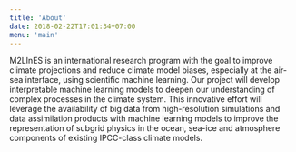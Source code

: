 ```yaml
---
title: 'About'
date: 2018-02-22T17:01:34+07:00
menu: 'main'
---
```


M2LInES is an international research program with the goal to improve climate projections and reduce climate model biases, especially at the air-sea interface, using scientific machine learning. Our project will develop interpretable machine learning models to deepen our understanding of complex processes in the climate system. This innovative effort will leverage the availability of big data from high-resolution simulations and data assimilation products with machine learning models to improve the representation of subgrid physics in the ocean, sea-ice and atmosphere components of existing IPCC-class climate models. 

